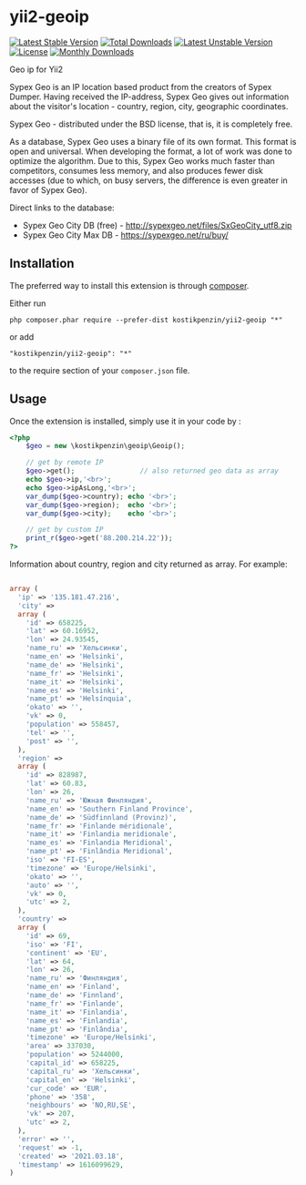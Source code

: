 # yii2-geoip

[![Latest Stable Version](https://poser.pugx.org/kostikpenzin/yii2-geoip/v/stable)](https://packagist.org/packages/kostikpenzin/yii2-geoip)
[![Total Downloads](https://poser.pugx.org/kostikpenzin/yii2-geoip/downloads)](https://packagist.org/packages/kostikpenzin/yii2-geoip)
[![Latest Unstable Version](https://poser.pugx.org/kostikpenzin/yii2-geoip/v/unstable)](https://packagist.org/packages/kostikpenzin/yii2-geoip)
[![License](https://poser.pugx.org/kostikpenzin/yii2-geoip/license)](https://packagist.org/packages/kostikpenzin/yii2-geoip)
[![Monthly Downloads](https://poser.pugx.org/kostikpenzin/yii2-geoip/d/monthly)](https://packagist.org/packages/kostikpenzin/yii2-geoip)

Geo ip for Yii2

Sypex Geo is an IP location based product from the creators of Sypex Dumper. Having received the IP-address, Sypex Geo gives out information about the visitor's location - country, region, city, geographic coordinates.

Sypex Geo - distributed under the BSD license, that is, it is completely free.

As a database, Sypex Geo uses a binary file of its own format. This format is open and universal. When developing the format, a lot of work was done to optimize the algorithm. Due to this, Sypex Geo works much faster than competitors, consumes less memory, and also produces fewer disk accesses (due to which, on busy servers, the difference is even greater in favor of Sypex Geo).

Direct links to the database:

- Sypex Geo City DB (free) - http://sypexgeo.net/files/SxGeoCity_utf8.zip
- Sypex Geo City Max DB - https://sypexgeo.net/ru/buy/

## Installation

The preferred way to install this extension is through [composer](http://getcomposer.org/download/).

Either run

```
php composer.phar require --prefer-dist kostikpenzin/yii2-geoip "*"
```

or add

```
"kostikpenzin/yii2-geoip": "*"
```

to the require section of your `composer.json` file.

## Usage

Once the extension is installed, simply use it in your code by :

```php
<?php
    $geo = new \kostikpenzin\geoip\Geoip();

    // get by remote IP
    $geo->get();                // also returned geo data as array
    echo $geo->ip,'<br>';
    echo $geo->ipAsLong,'<br>';
    var_dump($geo->country); echo '<br>';
    var_dump($geo->region);  echo '<br>';
    var_dump($geo->city);    echo '<br>';

    // get by custom IP
    print_r($geo->get('88.200.214.22'));
?>
```

Information about country, region and city returned as array.
For example:

```php

array (
  'ip' => '135.181.47.216',
  'city' =>
  array (
    'id' => 658225,
    'lat' => 60.16952,
    'lon' => 24.93545,
    'name_ru' => 'Хельсинки',
    'name_en' => 'Helsinki',
    'name_de' => 'Helsinki',
    'name_fr' => 'Helsinki',
    'name_it' => 'Helsinki',
    'name_es' => 'Helsinki',
    'name_pt' => 'Helsínquia',
    'okato' => '',
    'vk' => 0,
    'population' => 558457,
    'tel' => '',
    'post' => '',
  ),
  'region' =>
  array (
    'id' => 828987,
    'lat' => 60.83,
    'lon' => 26,
    'name_ru' => 'Южная Финляндия',
    'name_en' => 'Southern Finland Province',
    'name_de' => 'Südfinnland (Provinz)',
    'name_fr' => 'Finlande méridionale',
    'name_it' => 'Finlandia meridionale',
    'name_es' => 'Finlandia Meridional',
    'name_pt' => 'Finlândia Meridional',
    'iso' => 'FI-ES',
    'timezone' => 'Europe/Helsinki',
    'okato' => '',
    'auto' => '',
    'vk' => 0,
    'utc' => 2,
  ),
  'country' =>
  array (
    'id' => 69,
    'iso' => 'FI',
    'continent' => 'EU',
    'lat' => 64,
    'lon' => 26,
    'name_ru' => 'Финляндия',
    'name_en' => 'Finland',
    'name_de' => 'Finnland',
    'name_fr' => 'Finlande',
    'name_it' => 'Finlandia',
    'name_es' => 'Finlandia',
    'name_pt' => 'Finlândia',
    'timezone' => 'Europe/Helsinki',
    'area' => 337030,
    'population' => 5244000,
    'capital_id' => 658225,
    'capital_ru' => 'Хельсинки',
    'capital_en' => 'Helsinki',
    'cur_code' => 'EUR',
    'phone' => '358',
    'neighbours' => 'NO,RU,SE',
    'vk' => 207,
    'utc' => 2,
  ),
  'error' => '',
  'request' => -1,
  'created' => '2021.03.18',
  'timestamp' => 1616099629,
)

```
